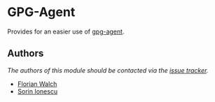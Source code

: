 GPG-Agent
=========

Provides for an easier use of [gpg-agent][1].

Authors
-------

*The authors of this module should be contacted via the [issue tracker][2].*

  - [Florian Walch](https://github.com/fwalch)
  - [Sorin Ionescu](https://github.com/sorin-ionescu)

[1]: http://linux.die.net/man/1/gpg-agent
[2]: https://github.com/sorin-ionescu/prezto/issues

